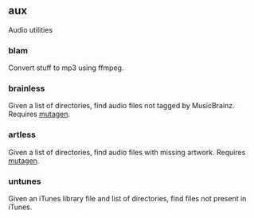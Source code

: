 aux
---

Audio utilities


### blam

Convert stuff to mp3 using ffmpeg.


### brainless

Given a list of directories, find audio files not tagged by
MusicBrainz. Requires [mutagen](https://code.google.com/p/mutagen/).


### artless

Given a list of directories, find audio files with missing artwork.
Requires [mutagen](https://code.google.com/p/mutagen/).


### untunes

Given an iTunes library file and list of directories, find files not
present in iTunes.
